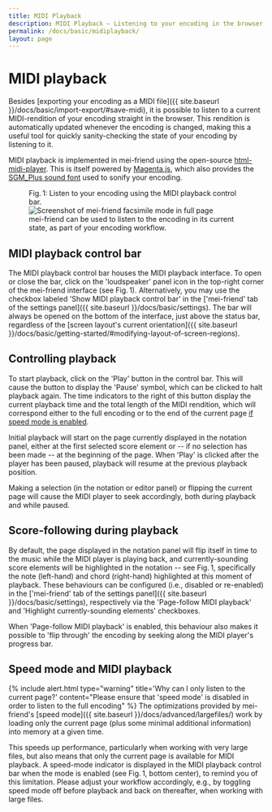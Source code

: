 ```yaml
---
title: MIDI Playback
description: MIDI Playback – Listening to your encoding in the browser
permalink: /docs/basic/midiplayback/
layout: page
---
```

# MIDI playback

Besides [exporting your encoding as a MIDI file]({{ site.baseurl }}/docs/basic/import-export/#save-midi), it is possible to listen to a current MIDI-rendition of your encoding straight in the browser. This rendition is automatically updated whenever the encoding is changed, making this a useful tool for quickly sanity-checking the state of your encoding by listening to it.  

MIDI playback is implemented in mei-friend using the open-source [html-midi-player](https://github.com/cifkao/html-midi-player). This is itself powered by [Magenta.js](https://github.com/magenta/magenta-js/tree/master/music/), which also provides the [SGM_Plus sound font](https://storage.googleapis.com/magentadata/js/soundfonts/sgm_plus/soundfont.json) used to sonify your encoding. 
<figure class="figure">
    <div class="figure-title">Fig.&thinsp;1: Listen to your encoding using the MIDI playback control bar.</div>
    <img class="figure-img" src="{{ site.baseurl }}/assets/img/midiplayback/midiplayback.png" 
        alt="Screenshot of mei-friend facsimile mode in full page" />
    <figcaption class="figure-caption">mei-friend can be used to listen to the encoding in its current state, as part of your encoding workflow.</figcaption>
</figure>

## MIDI playback control bar
The MIDI playback control bar houses the MIDI playback interface. To open or close the bar, click on the 'loudspeaker' panel icon in the top-right corner of the mei-friend interface (see Fig.&thinsp;1). Alternatively, you may use the checkbox labeled 'Show MIDI playback control bar' in the ['mei-friend' tab of the settings panel]({{ site.baseurl }}/docs/basic/settings). The bar will always be opened on the bottom of the interface, just above the status bar, regardless of the [screen layout's current orientation]({{ site.baseurl }}/docs/basic/getting-started/#modifying-layout-of-screen-regions).

## Controlling playback

To start playback, click on the 'Play' button in the control bar. This will cause the button to display the 'Pause' symbol, which can be clicked to halt playback again. The time indicators to the right of this button display the current playback time and the total length of the MIDI rendition, which will correspond either to the full encoding or to the end of the current page [if speed mode is enabled](#speed-mode-and-midi-playback).

Initial playback will start on the page currently displayed in the notation panel, either at the first selected score element or -- if no selection has been made -- at the beginning of the page. When 'Play' is clicked after the player has been paused, playback will resume at the previous playback position. 

Making a selection (in the notation or editor panel) or flipping the current page will cause the MIDI player to seek accordingly, both during playback and while paused.

## Score-following during playback

By default, the page displayed in the notation panel will flip itself in time to the music while the MIDI player is playing back, and currently-sounding score elements will be highlighted in the notation -- see Fig.&thinsp;1, specifically the note (left-hand) and chord (right-hand) highlighted at this moment of playback. These behaviours can be configured (i.e., disabled or re-enabled) in the ['mei-friend' tab of the settings panel]({{ site.baseurl }}/docs/basic/settings), respectively via the 'Page-follow MIDI playback' and 'Highlight currently-sounding elements' checkboxes. 

When 'Page-follow MIDI playback' is enabled, this behaviour also makes it possible to 'flip through' the encoding by seeking along the MIDI player's progress bar.

## Speed mode and MIDI playback
{% include alert.html type="warning" title='Why can I only listen to the current page?' content="Please ensure that 'speed mode' is disabled in order to listen to the full encoding" %}
The optimizations provided by mei-friend's [speed mode]({{ site.baseurl }}/docs/advanced/largefiles/) work by loading only the current page (plus some minimal additional information) into memory at a given time.

This speeds up performance, particularly when working with very large files, but also means that only the current page is available for MIDI playback. A speed-mode indicator is displayed in the MIDI playback control bar when the mode is enabled (see Fig.&thinsp;1, bottom center), to remind you of this limitation. Please adjust your workflow accordingly, e.g., by toggling speed mode off before playback and back on thereafter, when working with large files.


